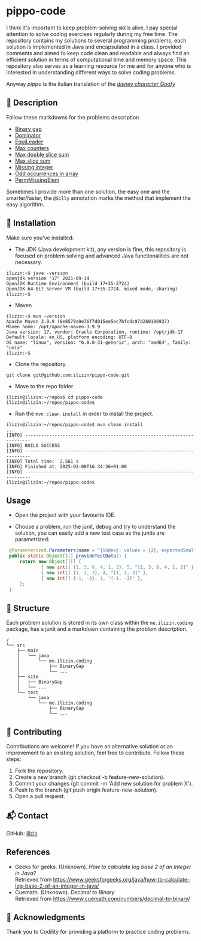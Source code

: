 # pippo-code

I think it's important to keep problem-solving skills alive, I pay special attention to solve coding exercises regularly during my free time.
The repository contains my solutions to several programming problems, each solution is implemented in Java and encapsulated in a class.
I provided comments and aimed to keep code clean and readable and always find an efficient solution in terms of computational time and memory space.
This repository also serves as a learning resource for me and for anyone who is interested in understanding different ways to solve coding problems.

Anyway *pippo* is the italian translation of the [*disney character Goofy*](https://en.wikipedia.org/wiki/Goofy)

## 📘 Description

Follow these markdowns for the problems description

* [Binary gap](./src/site/BinaryGap.md)
* [Dominator](./src/site/Dominator.md)
* [EquiLeader](./src/site/EquiLeader.md)
* [Max counters](./src/site/MaxCounters.md)
* [Max double slice sum](./src/site/MaxDoubleSliceSum.md)
* [Max slice sum](./src/site/MaxSliceSum.md)
* [Missing integer](./src/site/MissingInteger.md)
* [Odd occurrences in array](./src/site/OddOccurrencesInArray.md)
* [PermMissingElem](./src/site/PermMissingElem.md)

Sometimes I provide more than one solution, the easy one and the smarter/faster, the `@Silly` annotation marks the method that implement the easy algorithm.

## 💾 Installation

Make sure you've installed:

* The JDK (Java development kit), any version is fine, this repository is focused on problem solving and advanced Java functionalities are not necessary. 
```
ilizin:~$ java -version
openjdk version "17" 2021-09-14
OpenJDK Runtime Environment (build 17+35-2724)
OpenJDK 64-Bit Server VM (build 17+35-2724, mixed mode, sharing)
ilizin:~$ 
```

* Maven
```
ilizin:~$ mvn -version
Apache Maven 3.9.9 (8e8579a9e76f7d015ee5ec7bfcdc97d260186937)
Maven home: /opt/apache-maven-3.9.9
Java version: 17, vendor: Oracle Corporation, runtime: /opt/jdk-17
Default locale: en_US, platform encoding: UTF-8
OS name: "linux", version: "6.8.0-31-generic", arch: "amd64", family: "unix"
ilizin:~$ 
```

* Clone the repository.
```
git clone git@github.com:ilizin/pippo-code.git
```

* Move to the repo folder.
```
ilizin@ilizin:~/repos$ cd pippo-code
ilizin@ilizin:~/repos/pippo-code$
```

* Run the `mvn clean install` in order to install the project.
```
ilizin@ilizin:~/repos/pippo-code$ mvn clean install
...
[INFO] ------------------------------------------------------------------------
[INFO] BUILD SUCCESS
[INFO] ------------------------------------------------------------------------
[INFO] Total time:  2.561 s
[INFO] Finished at: 2025-02-08T16:34:36+01:00
[INFO] ------------------------------------------------------------------------
ilizin@ilizin:~/repos/pippo-code$ 
```

## Usage

* Open the project with your favourite IDE.

* Choose a problem, run the junit, debug and try to understand the solution, you can easily add a new test case as the junits are parametrized: 
```java
 @Parameterized.Parameters(name = "{index}: values = {2}, expectedSmallestPositiveMissingInteger = {1}")
 public static Object[][] provideTestData() {
     return new Object[][] {
             { new int[] {1, 3, 6, 4, 1, 2}, 5, "[1, 3, 6, 4, 1, 2]" },
             { new int[] {1, 2, 3}, 4, "[1, 2, 3]" },
             { new int[] {-1, -3}, 1, "[-1, -3]" },
     };
 }
```

## 📂 Structure 

Each problem solution is stored in its own class within the `me.ilizin.coding` package, has a junit and a markdown containing the problem description.

```
/
└── src
    ├── main
    │   └── java
    │       └── me.ilizin.coding
    │           ├── BinaryGap
    │           └── ...
    ├── site
    │   ├── BinaryGap
    │   └── ...
    └── test
        └── java
            └── me.ilizin.coding
                ├── BinaryGap
                └── ...
```

## 🤝 Contributing

Contributions are welcome! If you have an alternative solution or an improvement to an existing solution, feel free to contribute. Follow these steps:

1. Fork the repository.
2. Create a new branch (git checkout -b feature-new-solution).
3. Commit your changes (git commit -m 'Add new solution for problem X').
4. Push to the branch (git push origin feature-new-solution).
5. Open a pull request.

## 📬 Contact

GitHub: [ilizin](https://github.com/ilizin)

## References

* Geeks for geeks. (Unknown). *How to calculate log base 2 of an Integer in Java?* <br/>
  Retrieved from https://www.geeksforgeeks.org/java/how-to-calculate-log-base-2-of-an-integer-in-java/
* Cuemath. (Unknown). *Decimal to Binary* <br/>
  Retrieved from https://www.cuemath.com/numbers/decimal-to-binary/

## 🙌 Acknowledgments

Thank you to Codility for providing a platform to practice coding problems.